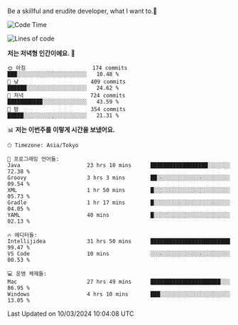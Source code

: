 Be a skillful and erudite developer, what I want to.👶

<!--START_SECTION:waka-->
![Code Time](http://img.shields.io/badge/Code%20Time-498%20hrs%2052%20mins-blue)

![Lines of code](https://img.shields.io/badge/%EC%A0%80%EB%8A%94%20%EC%97%AC%ED%83%9C%EA%B9%8C%EC%A7%80%20-800.9%20thousand%20%EC%A4%84%EC%9D%98%20%EC%BD%94%EB%93%9C%EB%A5%BC%20%EC%9E%91%EC%84%B1%ED%96%88%EC%96%B4%EC%9A%94.-blue)

**저는 저녁형 인간이에요. 🦉** 

```text
🌞 아침                     174 commits         ███░░░░░░░░░░░░░░░░░░░░░░   10.48 % 
🌆 낮　                     409 commits         ██████░░░░░░░░░░░░░░░░░░░   24.62 % 
🌃 저녁                     724 commits         ███████████░░░░░░░░░░░░░░   43.59 % 
🌙 밤　                     354 commits         █████░░░░░░░░░░░░░░░░░░░░   21.31 % 
```


📊 **저는 이번주를 이렇게 시간을 보냈어요.** 

```text
🕑︎ Timezone: Asia/Tokyo

💬 프로그래밍 언어들: 
Java                     23 hrs 10 mins      ██████████████████░░░░░░░   72.38 % 
Groovy                   3 hrs 3 mins        ██░░░░░░░░░░░░░░░░░░░░░░░   09.54 % 
XML                      1 hr 50 mins        █░░░░░░░░░░░░░░░░░░░░░░░░   05.73 % 
Gradle                   1 hr 17 mins        █░░░░░░░░░░░░░░░░░░░░░░░░   04.05 % 
YAML                     40 mins             █░░░░░░░░░░░░░░░░░░░░░░░░   02.13 % 

🔥 에디터들: 
Intellijidea             31 hrs 50 mins      █████████████████████████   99.47 % 
VS Code                  10 mins             ░░░░░░░░░░░░░░░░░░░░░░░░░   00.53 % 

💻 운영 체제들: 
Mac                      27 hrs 49 mins      ██████████████████████░░░   86.95 % 
Windows                  4 hrs 10 mins       ███░░░░░░░░░░░░░░░░░░░░░░   13.05 % 
```


 Last Updated on 10/03/2024 10:04:08 UTC
<!--END_SECTION:waka-->
